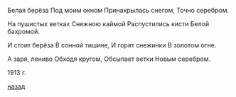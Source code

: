 Белая берёза
Под моим окном
Принакрылась снегом,
Точно серебром.

На пушистых ветках
Снежною каймой
Распустились кисти
Белой бахромой.

И стоит берёза
В сонной тишине,
И горят снежинки
В золотом огне.

А заря, лениво
Обходя кругом,
Обсыпает ветки
Новым серебром.

1913 г.

[назад](./../index.md)